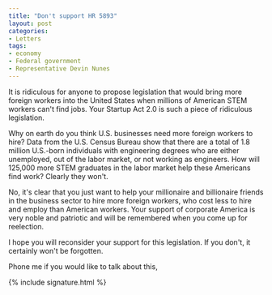 ```yaml
---
title: "Don't support HR 5893"
layout: post
categories:
- Letters
tags:
- economy
- Federal government
- Representative Devin Nunes
---
```


It is ridiculous for anyone to propose legislation that would bring more foreign workers into the United States when millions of American STEM workers can't find jobs. Your Startup Act 2.0 is such a piece of ridiculous legislation.

Why on earth do you think U.S. businesses need more foreign workers to hire? Data from the U.S. Census Bureau show that there are a total of 1.8 million U.S.-born individuals with engineering degrees who are either unemployed, out of the labor market, or not working as engineers. How will 125,000 more STEM graduates in the labor market help these Americans find work? Clearly they won't.

No, it's clear that you just want to help your millionaire and billionaire friends in the business sector to hire more foreign workers, who cost less to hire and employ than American workers. Your support of corporate America is very noble and patriotic and will be remembered when you come up for reelection.

I hope you will reconsider your support for this legislation. If you don't, it certainly won't be forgotten.

Phone me if you would like to talk about this,

{% include signature.html %}
